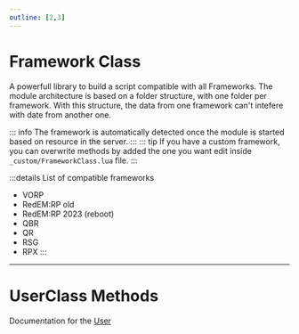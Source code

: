 ```yaml
---
outline: [2,3]
---
```

# Framework Class

A powerfull library to build a script compatible with all Frameworks. The module architecture is based on a folder structure, with one folder per framework.
With this structure, the data from one framework can't intefere with date from another one. 

::: info
The framework is automatically detected once the module is started based on resource in the server.
:::
::: tip
If you have a custom framework, you can overwrite methods by added the one you want edit inside `_custom/FrameworkClass.lua` file.
:::

:::details List of compatible frameworks
* VORP
* RedEM:RP old
* RedEM:RP 2023 (reboot)
* QBR
* QR
* RSG
* RPX
:::


<!--@include: ./autodoc/autodoc_framework_bridge_functions.md#group_2-->



---



# UserClass Methods
Documentation for the [User](./user.md) 
